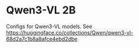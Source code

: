 # Qwen3-VL 2B

Configs for Qwen3-VL models. See https://huggingface.co/collections/Qwen/qwen3-vl-68d2a7c1b8a8afce4ebd2dbe
